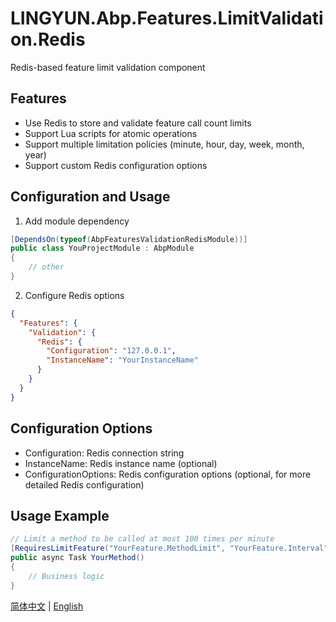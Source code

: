 # LINGYUN.Abp.Features.LimitValidation.Redis

Redis-based feature limit validation component

## Features

* Use Redis to store and validate feature call count limits
* Support Lua scripts for atomic operations
* Support multiple limitation policies (minute, hour, day, week, month, year)
* Support custom Redis configuration options

## Configuration and Usage

1. Add module dependency

```csharp
[DependsOn(typeof(AbpFeaturesValidationRedisModule))]
public class YouProjectModule : AbpModule
{
    // other
}
```

2. Configure Redis options

```json
{
  "Features": {
    "Validation": {
      "Redis": {
        "Configuration": "127.0.0.1",
        "InstanceName": "YourInstanceName"
      }
    }
  }
}
```

## Configuration Options

* Configuration: Redis connection string
* InstanceName: Redis instance name (optional)
* ConfigurationOptions: Redis configuration options (optional, for more detailed Redis configuration)

## Usage Example

```csharp
// Limit a method to be called at most 100 times per minute
[RequiresLimitFeature("YourFeature.MethodLimit", "YourFeature.Interval", LimitPolicy.Minute)]
public async Task YourMethod()
{
    // Business logic
}
```

[简体中文](./README.md) | [English](./README.EN.md)
